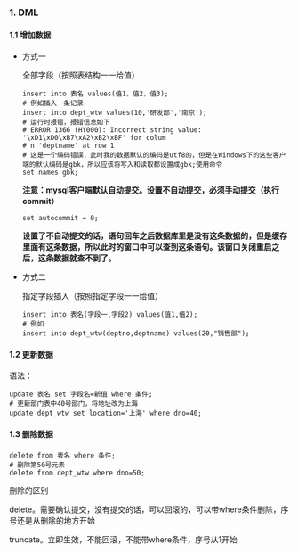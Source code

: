 ### 1. DML

#### 1.1 增加数据

- 方式一

  全部字段（按照表结构一一给值）

  ```mysql
  insert into 表名 values(值1，值2，值3);
  # 例如插入一条记录
  insert into dept_wtw values(10,'研发部','南京');
  # 运行时报错，报错信息如下
  # ERROR 1366 (HY000): Incorrect string value: '\xD1\xD0\xB7\xA2\xB2\xBF' for colum
  # n 'deptname' at row 1
  # 这是一个编码错误，此时我的数据默认的编码是utf8的，但是在Windows下的这些客户端的默认编码是gbk，所以应该将写入和读取都设置成gbk;使用命令
  set names gbk;
  ```

  **注意：mysql客户端默认自动提交。设置不自动提交，必须手动提交（执行commit）**

  `set autocommit = 0;`

  **设置了不自动提交的话，语句回车之后数据库里是没有这条数据的，但是缓存里面有这条数据，所以此时的窗口中可以查到这条语句。该窗口关闭重启之后，这条数据就查不到了。**

- 方式二

  指定字段插入（按照指定字段一一给值）

  ```mysql
  insert into 表名(字段一,字段2) values(值1,值2);
  # 例如
  insert into dept_wtw(deptno,deptname) values(20,"销售部");
  ```

#### 1.2 更新数据

语法：

```mysql
update 表名 set 字段名=新值 where 条件;
# 更新部门表中40号部门，将地址改为上海
update dept_wtw set location='上海' where dno=40;
```

#### 1.3 删除数据

```mysql
delete from 表名 where 条件;
# 删除第50号元素
delete from dept_wtw where dno=50;
```

删除的区别

delete。需要确认提交，没有提交的话，可以回滚的，可以带where条件删除，序号还是从删除的地方开始

truncate。立即生效，不能回滚，不能带where条件，序号从1开始